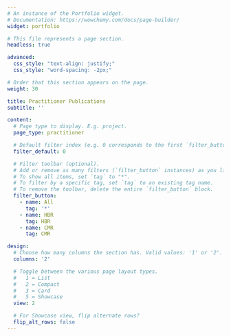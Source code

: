 ```yaml
---
# An instance of the Portfolio widget.
# Documentation: https://wowchemy.com/docs/page-builder/
widget: portfolio

# This file represents a page section.
headless: true

advanced:
  css_style: "text-align: justify;"
  css_style: "word-spacing: -2px;"

# Order that this section appears on the page.
weight: 30

title: Practitioner Publications
subtitle: ''

content:
  # Page type to display. E.g. project.
  page_type: practitioner

  # Default filter index (e.g. 0 corresponds to the first `filter_button` instance below).
  filter_default: 0

  # Filter toolbar (optional).
  # Add or remove as many filters (`filter_button` instances) as you like.
  # To show all items, set `tag` to "*".
  # To filter by a specific tag, set `tag` to an existing tag name.
  # To remove the toolbar, delete the entire `filter_button` block.
  filter_button:
    - name: All
      tag: '*'
    - name: HBR
      tag: HBR
    - name: CMR
      tag: CMR

design:
  # Choose how many columns the section has. Valid values: '1' or '2'.
  columns: '2'

  # Toggle between the various page layout types.
  #   1 = List
  #   2 = Compact
  #   3 = Card
  #   5 = Showcase
  view: 2

  # For Showcase view, flip alternate rows?
  flip_alt_rows: false
---
```

